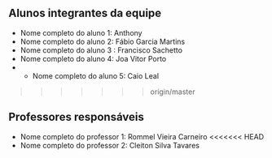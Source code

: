 


## Alunos integrantes da equipe


* Nome completo do aluno 1: Anthony
* Nome completo do aluno 2: Fábio Garcia Martins
* Nome completo do aluno 3 : Francisco Sachetto
* Nome completo do aluno 4: Joa Vitor Porto
* * Nome completo do aluno 5: Caio Leal
>>>>>>> origin/master

## Professores responsáveis

* Nome completo do professor 1: Rommel Vieira Carneiro
<<<<<<< HEAD
* Nome completo do professor 2: Cleiton Silva Tavares



